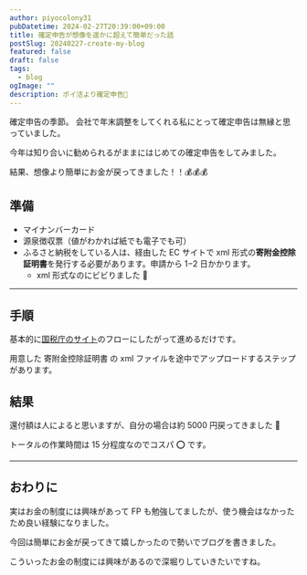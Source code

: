 ```yaml
---
author: piyocolony31
pubDatetime: 2024-02-27T20:39:00+09:00
title: 確定申告が想像を遥かに超えて簡単だった話
postSlug: 20240227-create-my-blog
featured: false
draft: false
tags:
  - blog
ogImage: ""
description: ポイ活より確定申告😤
---
```


確定申告の季節。
会社で年末調整をしてくれる私にとって確定申告は無縁と思っていました。

今年は知り合いに勧められるがままにはじめての確定申告をしてみました。

結果、想像より簡単にお金が戻ってきました！！💰💰💰

## 準備

- マイナンバーカード
- 源泉徴収票（値がわかれば紙でも電子でも可）
- ふるさと納税をしている人は、経由した EC サイトで xml 形式の**寄附金控除証明書**を発行する必要があります。申請から 1−2 日かかります。
  - xml 形式なのにビビりました 🤔

---

## 手順

基本的に[国税庁のサイト](https://www.keisan.nta.go.jp/kyoutu/ky/sm/top#bsctrl)のフローにしたがって進めるだけです。

用意した 寄附金控除証明書 の xml ファイルを途中でアップロードするステップがあります。

## 結果

還付額は人によると思いますが、自分の場合は約 5000 円戻ってきました 🙌

トータルの作業時間は 15 分程度なのでコスパ ⭕ です。

---

## おわりに

実はお金の制度には興味があって FP も勉強してましたが、使う機会はなかったため良い経験になりました。

今回は簡単にお金が戻ってきて嬉しかったので勢いでブログを書きました。

こういったお金の制度には興味があるので深堀りしていきたいですね。
